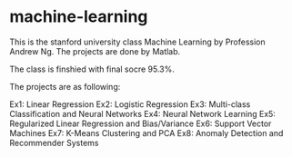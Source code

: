 # machine-learning

This is the stanford university class Machine Learning by Profession Andrew Ng. The projects are done by Matlab.

The class is finshied with final socre 95.3%.

The projects are as following: 

Ex1: Linear Regression
Ex2: Logistic Regression
Ex3: Multi-class Classification and Neural Networks
Ex4: Neural Network Learning
Ex5: Regularized Linear Regression and Bias/Variance
Ex6: Support Vector Machines
Ex7: K-Means Clustering and PCA
Ex8: Anomaly Detection and Recommender Systems
